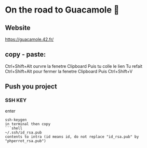 # On the road to Guacamole 🥑
## Website

https://guacamole.42.fr/

## copy - paste: 
Ctrl+Shift+Alt ourvre la fenetre Clipboard
Puis tu colle le lien
Tu refait Ctrl+Shift+Alt pour fermer la fenetre Clipboard
Puis Ctrl+Shift+V

## Push you project
### SSH KEY
enter 
```shell
ssh-keygen
in terminal then copy 
```shell
~/.ssh/id_rsa.pub
contents to intra (id means id, do not replace "id_rsa.pub" by "phperrot_rsa.pub")

